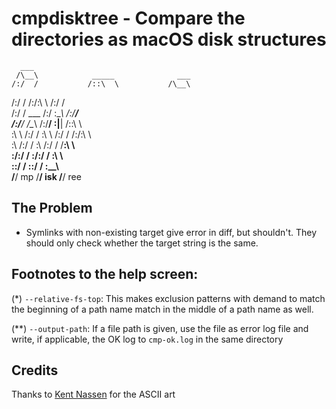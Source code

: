 # cmpdisktree - Compare the directories as macOS disk structures
              
      ___                      
     /\__\            _____              ___     
    /:/  /           /::\  \           /\__\    
   /:/  /           /:/\:\  \         /:/  /    
  /:/  /  ___      /:/  \:\__\       /:/__/     
 /:/__/  /\__\    /:/__/ \:|__|     /::\  \     
 \:\  \ /:/  /    \:\  \ /:/  /    /:/\:\  \    
  \:\  /:/  /      \:\  /:/  /     \/__\:\  \   
   \:\/:/  /        \:\/:/  /           \:\  \  
    \::/  /          \::/  /             \:\__\  
     \/__/   mp       \/__/   isk         \/__/ ree


## The Problem

* Symlinks with non-existing target give error in diff, but shouldn't. They
  should only check whether the target string is the same.

## Footnotes to the help screen:

(*) `--relative-fs-top`: This makes exclusion patterns with demand to match the 
    beginning of a path name match in the middle of  a path name as well.

(**) `--output-path`: If a file path is given, use the file as error log file 
    and write, if applicable, the OK log to `cmp-ok.log` in the same directory

## Credits

Thanks to [Kent Nassen](http://www-personal.umich.edu/~knassen/figfonts/isometric2.flf) for the ASCII art
